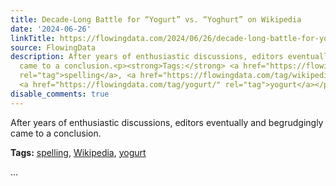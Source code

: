 ```yaml
---
title: Decade-Long Battle for “Yogurt” vs. “Yoghurt” on Wikipedia
date: '2024-06-26'
linkTitle: https://flowingdata.com/2024/06/26/decade-long-battle-for-yogurt-vs-yoghurt-on-wikipedia/
source: FlowingData
description: After years of enthusiastic discussions, editors eventually and begrudgingly
  came to a conclusion.<p><strong>Tags:</strong> <a href="https://flowingdata.com/tag/spelling/"
  rel="tag">spelling</a>, <a href="https://flowingdata.com/tag/wikipedia/" rel="tag">Wikipedia</a>,
  <a href="https://flowingdata.com/tag/yogurt/" rel="tag">yogurt</a></p> ...
disable_comments: true
---
```

After years of enthusiastic discussions, editors eventually and begrudgingly came to a conclusion.<p><strong>Tags:</strong> <a href="https://flowingdata.com/tag/spelling/" rel="tag">spelling</a>, <a href="https://flowingdata.com/tag/wikipedia/" rel="tag">Wikipedia</a>, <a href="https://flowingdata.com/tag/yogurt/" rel="tag">yogurt</a></p> ...